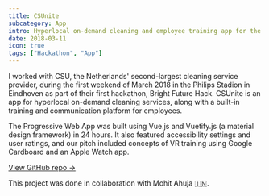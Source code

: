 ```yaml
---
title: CSUnite
subcategory: App
intro: Hyperlocal on-demand cleaning and employee training app for the Netherlands' second-largest cleaning service provider.
date: 2018-03-11
icon: true
tags: ["Hackathon", "App"]
---
```


I worked with CSU, the Netherlands' second-largest cleaning service provider, during the first weekend of March 2018 in the Philips Stadion in Eindhoven as part of their first hackathon, Bright Future Hack. CSUnite is an app for hyperlocal on-demand cleaning services, along with a built-in training and communication platform for employees.

The Progressive Web App was built using Vue.js and Vuetify.js (a material design framework) in 24 hours. It also featured accessibility settings and user ratings, and our pitch included concepts of VR training using Google Cardboard and an Apple Watch app.

[View GitHub repo &rarr;](https://github.com/AnandChowdhary/csu)

<div class="three-images">
	<div><img alt="" src="/images/csunite/learn.png"></div>
	<div><img alt="" src="/images/csunite/requests.png"></div>
	<div><img alt="" src="/images/csunite/community.png"></div>
</div>
<div class="three-images">
	<div><img alt="" src="/images/csunite/video.png"></div>
	<div><img alt="" src="/images/csunite/profile.png"></div>
	<div><img alt="" src="/images/csunite/request.png"></div>
</div>
<div class="image scale"><img alt="" src="/images/csunite/news.png"></div>

<footer>This project was done in collaboration with Mohit Ahuja 🇮🇳.</footer>